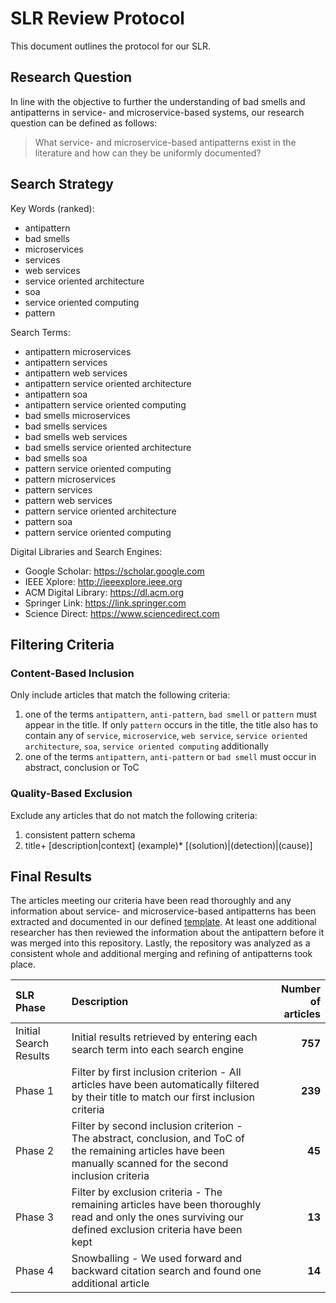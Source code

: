 # SLR Review Protocol
This document outlines the protocol for our SLR.

## Research Question
In line with the objective to further the understanding of bad smells and antipatterns in service- and microservice-based systems, our research question can be defined as follows:
> What service- and microservice-based antipatterns exist in the literature and how can they be uniformly documented?

## Search Strategy

Key Words (ranked):
* antipattern 
* bad smells 
* microservices 
* services 
* web services 
* service oriented architecture 
* soa 
* service oriented computing
* pattern

Search Terms:
* antipattern microservices
* antipattern services
* antipattern web services
* antipattern service oriented architecture
* antipattern soa
* antipattern service oriented computing
* bad smells microservices
* bad smells services
* bad smells web services
* bad smells service oriented architecture
* bad smells soa
* pattern service oriented computing
* pattern microservices
* pattern services
* pattern web services
* pattern service oriented architecture
* pattern soa
* pattern service oriented computing

Digital Libraries and Search Engines:
* Google Scholar: https://scholar.google.com
* IEEE Xplore: http://ieeexplore.ieee.org
* ACM Digital Library: https://dl.acm.org
* Springer Link: https://link.springer.com
* Science Direct: https://www.sciencedirect.com

## Filtering Criteria
### Content-Based Inclusion
Only include articles that match the following criteria:

1. one of the terms `antipattern`, `anti-pattern`, `bad smell` or `pattern` must appear in the title. If only `pattern` occurs in the title, the title also has to contain any of `service`, `microservice`, `web service`, `service oriented architecture`, `soa`, `service oriented computing` additionally
2. one of the terms `antipattern`, `anti-pattern` or `bad smell` must occur in abstract, conclusion or ToC

### Quality-Based Exclusion
Exclude any articles that do not match the following criteria:

1. consistent pattern schema
2. title+ [description|context] (example)*  [(solution)|(detection)|(cause)]

## Final Results

The articles meeting our criteria have been read thoroughly and any information about service- and microservice-based antipatterns has been extracted and documented in our defined [template](https://github.com/xJREB/service-based-antipatterns/blob/master/antipatterns/default_anitpattern.json). At least one additional researcher has then reviewed the information about the antipattern before it was merged into this repository. Lastly, the repository was analyzed as a consistent whole and additional merging and refining of antipatterns took place.

| SLR Phase | Description | Number of articles |
|:---|:---|---:|
| Initial Search Results | Initial results retrieved by entering each search term into each search engine | **757** |
| Phase 1 | Filter by first inclusion criterion - All articles have been automatically filtered by their title to match our first inclusion criteria | **239** |
| Phase 2 | Filter by second inclusion criterion - The abstract, conclusion, and ToC of the remaining articles have been manually scanned for the second inclusion criteria | **45** |
| Phase 3 | Filter by exclusion criteria - The remaining articles have been thoroughly read and only the ones surviving our defined exclusion criteria have been kept | **13** |
| Phase 4 | Snowballing - We used forward and backward citation search and found one additional article | **14** |


